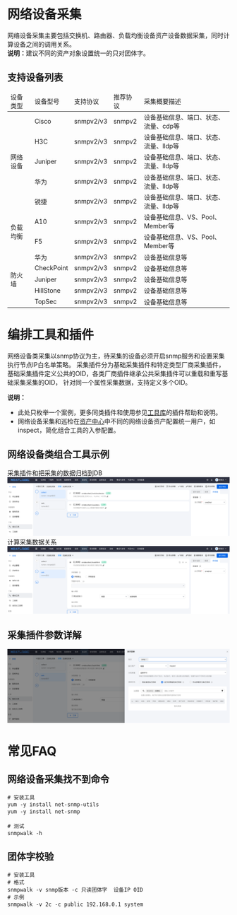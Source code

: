 # 网络设备采集
网络设备采集主要包括交换机、路由器、负载均衡设备资产设备数据采集，同时计算设备之间的调用关系。
<br>
<b>说明：</b>建议不同的资产对象设置统一的只对团体字。
## 支持设备列表
<table style="width:100%">
<thead>
    <tr>
        <td>设备类型</td>
        <td>设备型号</td>
        <td>支持协议</td>
        <td>推荐协议</td>
        <td>采集概要描述</td>
    </tr>
</thead>
<tbody>
    <tr>
        <td rowspan="5">网络设备</td>
        <td>Cisco</td>
        <td>snmpv2/v3</td>
        <td>snmpv2</td>
        <td>设备基础信息、端口、状态、流量、cdp等</td>
    </tr>
    <tr>
        <td>H3C</td>
        <td>snmpv2/v3</td>
        <td>snmpv2</td>
        <td>设备基础信息、端口、状态、流量、lldp等</td>
    </tr>
    <tr>
        <td>Juniper</td>
        <td>snmpv2/v3</td>
        <td>snmpv2</td>
        <td>设备基础信息、端口、状态、流量、lldp等</td>
    </tr>
    <tr>
        <td>华为</td>
        <td>snmpv2/v3</td>
        <td>snmpv2</td>
        <td>设备基础信息、端口、状态、流量、lldp等</td>
    </tr>
    <tr>
        <td>锐捷</td>
        <td>snmpv2/v3</td>
        <td>snmpv2</td>
        <td>设备基础信息、端口、状态、流量、lldp等</td>
    </tr>
    <tr>
       <td rowspan="2">负载均衡</td>
        <td>A10</td>
        <td>snmpv2/v3</td>
        <td>snmpv2</td>
        <td>设备基础信息、VS、Pool、Member等</td>
    </tr>
    <tr>
        <td>F5</td>
        <td>snmpv2/v3</td>
        <td>snmpv2</td>
        <td>设备基础信息、VS、Pool、Member等</td>
    </tr>
    <tr>
        <td rowspan="5">防火墙</td>
        <td>华为</td>
        <td>snmpv2/v3</td>
        <td>snmpv2</td>
        <td>设备基础信息等</td>
    </tr>
    <tr>
        <td>CheckPoint</td>
        <td>snmpv2/v3</td>
        <td>snmpv2</td>
        <td>设备基础信息等</td>
    </tr>
    <tr>
        <td>Juniper</td>
        <td>snmpv2/v3</td>
        <td>snmpv2</td>
        <td>设备基础信息等</td>
    </tr>
    <tr>
        <td>HillStone</td>
        <td>snmpv2/v3</td>
        <td>snmpv2</td>
        <td>设备基础信息等</td>
    </tr>
    <tr>
        <td>TopSec</td>
        <td>snmpv2/v3</td>
        <td>snmpv2</td>
        <td>设备基础信息等</td>
    </tr>
</tbody>
</table>


# 编排工具和插件
网络设备类采集以snmp协议为主，待采集的设备必须开启snmp服务和设置采集执行节点IP白名单策略。
采集插件分为基础采集插件和特定类型厂商采集插件，基础采集插件定义公共的OID，各类厂商插件继承公共采集插件可以重载和重写基础采集采集的OID，
针对同一个属性采集数据，支持定义多个OID。

<b>说明：</b>
* 此处只枚举一个案例，更多同类插件和使用参见[工具库](../../自动化/工具库/工具库.md)的插件帮助和说明。
* 网络设备采集和巡检在[资产中心](../资源中心/资产清单.md)中不同的网络设备资产配置统一用户，如inspect，简化组合工具的入参配置。

## 网络设备类组合工具示例
采集插件和把采集的数据归档到DB
![img.png](images/3.swtich_collect_comb.png)
计算采集数据关系
![img.png](images/3.swtich_collect_backfillrel.png)

## 采集插件参数详解
![img.png](images/3.switch_collect_comb_param.png)


# 常见FAQ

## 网络设备采集找不到命令
```shell
# 安装工具
yum -y install net-snmp-utils
yum -y install net-snmp

# 测试
snmpwalk -h
```

## 团体字校验

```shell
# 安装工具
# 格式
snmpwalk -v snmp版本 -c 只读团体字  设备IP OID
# 示例
snmpwalk -v 2c -c public 192.168.0.1 system
```


